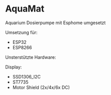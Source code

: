 # AquaMat
Aquarium Dosierpumpe mit Esphome umgesetzt

Umsetzung für:
- ESP32
- ESP8266

Unsterstützte Hardware:

Display:
- SSD1306_I2C
- ST7735
- Motor Shield (2x/4x/6x DC)
